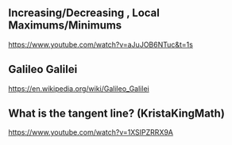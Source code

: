 ## Increasing/Decreasing , Local Maximums/Minimums

https://www.youtube.com/watch?v=aJuJOB6NTuc&t=1s
## Galileo Galilei

https://en.wikipedia.org/wiki/Galileo_Galilei


## What is the tangent line? (KristaKingMath)

https://www.youtube.com/watch?v=1XSIPZRRX9A








